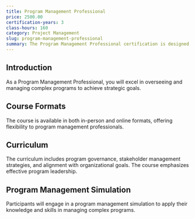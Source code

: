 ```yaml
---
title: Program Management Professional
price: 2500.00
certification-years: 3
class-hours: 160
category: Project Management
slug: program-management-professional
summary: The Program Management Professional certification is designed for professionals specializing in program management. This comprehensive course covers program governance, stakeholder management, and strategic alignment. It equips candidates with the skills needed to oversee and manage complex programs.
---
```


## Introduction

As a Program Management Professional, you will excel in overseeing and managing complex programs to achieve strategic goals.

## Course Formats

The course is available in both in-person and online formats, offering flexibility to program management professionals.

## Curriculum

The curriculum includes program governance, stakeholder management strategies, and alignment with organizational goals. The course emphasizes effective program leadership.

## Program Management Simulation

Participants will engage in a program management simulation to apply their knowledge and skills in managing complex programs.

